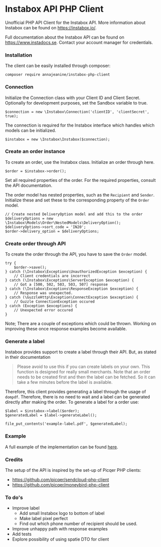 # Instabox API PHP Client

Unofficial PHP API Client for the Instabox API. More information about Instabox can be found on https://instabox.io/. 

Full documentation about the Instabox API can be found on https://www.instadocs.se. Contact your account manager for credentials. 

### Installation
The client can be easily installed through composer: 

```
composer require annajeanine/instabox-php-client
```

### Connection
Initialize the Connection class with your Client ID and Client Secret. Optionally for development purposes, set the Sandbox variable to true. 

```
$connection = new \Instabox\Connection('clientID', 'clientSecret', true);
```

The connection is required for the Instabox interface which handles which models can be initialized.
```
$instabox = new \Instabox\Instabox($connection);
```

### Create an order instance
To create an order, use the Instabox class. Initialize an order through here. 

```
$order = $instabox->order();
```

Set all required properties of the order. For the required properties, consult the API documentation. 

The order model has nested properties, such as the `Recipient` and `Sender`. Initialize these and set these to the corresponding property of the `Order` model. 

```
// Create nested DeliveryOption model and add this to the order
$deliveryOptions = new \Instabox\Models\Order\NestedModels\DeliveryOption();
$deliveryOptions->sort_code = 'IN20';
$order->delivery_option = $deliveryOptions;
```

### Create order through API
To create the order through the API, you have to save the `Order` model. 

```
try {
    $order->save();
} catch (\Instabox\Exceptions\UnauthorizedException $exception) {
    // Client credentials are incorrect
} catch (\Instabox\Exceptions\ServerException $exception) {
    // Got a [500, 502, 503, 503, 507] response
} catch (\Instabox\Exceptions\ResponseException $exception) {
    // Response was unexpected.
} catch (\GuzzleHttp\Exception\ConnectException $exception) {
    // Guzzle ConnectionException occured
} catch (Exception $exceptions) {
    // Unexpected error occured
}
```

Note; There are a couple of exceptions which could be thrown. Working on improving these once response examples become available. 

### Generate a label
Instabox provides support to create a label through their API. But, as stated in their documentation

> Please avoid to use this if you can create labels on your own. This function is designed for really small merchants. Note that an order needs to be created first and then the label can be fetched. So it can take a few minutes before the label is available.

Therefore, this client provides generating a label through the usage of `dompdf`. Therefore, there is no need to wait and a label can be generated directly after making the order. To generate a label for a order use:

```
$label = $instabox->label($order);
$generatedLabel = $label->generateLabel();

file_put_contents('example-label.pdf', $generatedLabel);
```

### Example
A full example of the implementation can be found [here](src/examples/script.php).

### Credits
The setup of the API is inspired by the set-up of Picqer PHP clients:
- https://github.com/picqer/sendcloud-php-client
- https://github.com/picqer/moneybird-php-client


### To do's 
- Improve label
  - Add small Instabox logo to bottom of label
  - Make label pixel perfect
  - Find out which phone number of recipient should be used. 
- Improve unhappy path with response examples 
- Add tests
- Explore possibility of using spatie DTO for client
